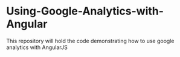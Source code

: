 # Using-Google-Analytics-with-Angular
This repository will hold the code demonstrating how to use google analytics with AngularJS
